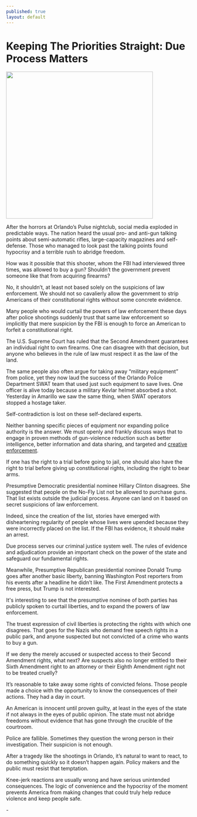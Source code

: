 ```yaml
---
published: true
layout: default
---
```

<h1>Keeping The Priorities Straight: Due Process Matters</h1>
<p><img class="left" width="400px" src="https://pbs.twimg.com/media/CkwmFYCWgAA08ug.jpg" /></p>


<p>After the horrors at Orlando’s Pulse nightclub, social media exploded in predictable ways. The nation heard the usual pro- and anti-gun talking points about semi-automatic rifles, large-capacity magazines and self-defense. Those who managed to look past the talking points found hypocrisy and a terrible rush to abridge freedom.</p>

<p>How was it possible that this shooter, whom the FBI had interviewed three times, was allowed to buy a gun? Shouldn’t the government prevent someone like that from acquiring firearms?</p>

<p>No, it shouldn’t, at least not based solely on the suspicions of law enforcement. We should not so cavalierly allow the government to strip Americans of their constitutional rights without some concrete evidence.</p>

<p>Many people who would curtail the powers of law enforcement these days after police shootings suddenly trust that same law enforcement so implicitly that mere suspicion by the FBI is enough to force an American to forfeit a constitutional right.</p>

<p>The U.S. Supreme Court has ruled that the Second Amendment guarantees an individual right to own firearms. One can disagree with that decision, but anyone who believes in the rule of law must respect it as the law of the land.</p>

<p>The same people also often argue for taking away “military equipment” from police, yet they now laud the success of the Orlando Police Department SWAT team that used just such equipment to save lives. One officer is alive today because a military Kevlar helmet absorbed a shot. Yesterday in Amarillo we saw the same thing, when SWAT operators stopped a hostage taker.</p>

<p>Self-contradiction is lost on these self-declared experts.</p>

<p>Neither banning specific pieces of equipment nor expanding police authority is the answer. We must openly and frankly discuss ways that to engage in proven methods of gun-violence reduction such as better intelligence, better information and data sharing, and targeted and <a href="http://www.npr.org/2016/03/28/472138377/to-reduce-gun-violence-potential-offenders-offered-support-and-cash" target="_blank">creative enforcement</a>.</p>

<p>If one has the right to a trial before going to jail, one should also have the right to trial before giving up constitutional rights, including the right to bear arms.</p>

<p>Presumptive Democratic presidential nominee Hillary Clinton disagrees. She suggested that people on the No-Fly List not be allowed to purchase guns. That list exists outside the judicial process. Anyone can land on it based on secret suspicions of law enforcement.</p>

<p>Indeed, since the creation of the list, stories have emerged with disheartening regularity of people whose lives were upended because they were incorrectly placed on the list. If the FBI has evidence, it should make an arrest.</p>

<p>Due process serves our criminal justice system well. The rules of evidence and adjudication provide an important check on the power of the state and safeguard our fundamental rights.</p>

<p>Meanwhile, Presumptive Republican presidential nominee Donald Trump goes after another basic liberty, banning Washington Post reporters from his events after a headline he didn’t like. The First Amendment protects a free press, but Trump is not interested.</p>

<p>It's interesting to see that the presumptive nominee of both parties has publicly spoken to curtail liberties, and to expand the powers of law enforcement.</p>

<p>The truest expression of civil liberties is protecting the rights with which one disagrees. That goes for the Nazis who demand free speech rights in a public park, and anyone suspected but not convicted of a crime who wants to buy a gun.</p>

<p>If we deny the merely accused or suspected access to their Second Amendment rights, what next? Are suspects also no longer entitled to their Sixth Amendment right to an attorney or their Eighth Amendment right not to be treated cruelly?</p>

<p>It’s reasonable to take away some rights of convicted felons. Those people made a choice with the opportunity to know the consequences of their actions. They had a day in court.</p>

<p>An American is innocent until proven guilty, at least in the eyes of the state if not always in the eyes of public opinion. The state must not abridge freedoms without evidence that has gone through the crucible of the courtroom.</p>

<p>Police are fallible. Sometimes they question the wrong person in their investigation. Their suspicion is not enough.</p>

<p>After a tragedy like the shootings in Orlando, it’s natural to want to react, to do something quickly so it doesn’t happen again. Policy makers and the public must resist that temptation.</p>

<p>Knee-jerk reactions are usually wrong and have serious unintended consequences. The logic of convenience and the hypocrisy of the moment prevents America from making changes that could truly help reduce violence and keep people safe.</p>

<p>-</p>

